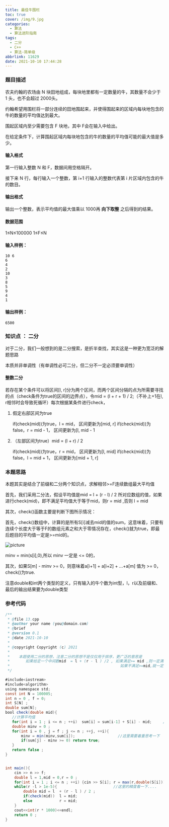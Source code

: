 ```yaml
---
title: 最佳牛围栏
toc: true
cover: /img/9.jpg
categories:
  - 算法
  - 算法进阶指南
tags:
  - 二分
  - C++
  - 算法-简单级
abbrlink: 11629
date: 2021-10-10 17:44:28
---
```


### 题目描述

农夫约翰的农场由 N 块田地组成，每块地里都有一定数量的牛，其数量不会少于 1 头，也不会超过 2000头。<!-- more -->

约翰希望用围栏将一部分连续的田地围起来，并使得围起来的区域内每块地包含的牛的数量的平均值达到最大。

围起区域内至少需要包含 F 块地，其中 F会在输入中给出。

在给定条件下，计算围起区域内每块地包含的牛的数量的平均值可能的最大值是多少。

#### 输入格式

第一行输入整数 N 和 F，数据间用空格隔开。

接下来 N 行，每行输入一个整数，第 i+1 行输入的整数代表第 i 片区域内包含的牛的数目。

#### 输出格式

输出一个整数，表示平均值的最大值乘以 1000再 **向下取整** 之后得到的结果。

#### 数据范围

1≤N≤100000
1≤F≤N

#### 输入样例：

```
10 6
6 
4
2
10
3
8
5
9
4
1
```

#### 输出样例：

```
6500
```

### 知识点 ： 二分

对于二分，我们一般想到的是二分搜索，是折半查找，其实这是一种更为宽泛的解题思路

本质并非单调性（有单调性必可二分，但二分不一定必须要单调性）

#### 整数二分

若存在某个条件可以将区间[l, r]分为两个区间，而两个区间分隔的点为所需要寻找的点（check条件为true的区间的边界点），令mid = (l + r + 1) / 2;（不补上+1在l, r相邻时会导致死循环）每次根据某条件进行check，

1. 假定右部区间为true

   if(check(mid))为true，l = mid， 区间更新为[mid, r]
   if(check(mid))为false，r = mid - 1， 区间更新为[l, mid - 1

2. （左部区间为true）mid = (l + r) / 2

   if(check(mid))为true，r = mid， 区间更新为[l, mid]
   if(check(mid))为false，l = mid + 1， 区间更新为[mid + 1, r]

### 本题思路

本题其实是结合了前缀和二分两个知识点，求解相邻>=F连续数组最大平均值

首先，我们采用二分法，假设平均值是mid =  l  +  (r - l) / 2 所对应数组的值，如果进行check(mid)，即不满足平均值大于等于mid，则r  = mid ,否则  l  = mid

其次，check()函数主要是判断下图所示情况：

首先，check()数组中，计算的是所有S[i]减去mid的值的sum，这意味着，只要有连续个长度大于等于F的数组元素之和大于零情况存在，check()就为true，即最后题目的平均值一定是>=mid的。

![picture](/img/n1.jpg)

minv = min(s[i],0),所以 minv 一定是 <= 0的，

其次，如果S[m] - minv  >= 0，则意味着a[i+1]  + a[i+2]  + ...+a[m] 值为 >= 0，check()为true.

注意double和int两个类型的定义，只有输入的牛个数为int型，l，r以及前缀和、最后的输出结果要为double类型

### 参考代码

```java
/**
 * @file 13.cpp
 * @author your name (you@domain.com)
 * @brief 
 * @version 0.1
 * @date 2021-10-10
 * 
 * @copyright Copyright (c) 2021
 * 
 *    本题使用二分的思想，注意二分的思想不是仅仅用于排序，更广泛的意思是
 *       如果给定一个中间数mid  = l + (r - l ) /2 , 如果满足>= mid ,则一定满足小于mid的情况
 *                                                 如果不满足>=mid,就一定不满足大于mid的情况 
 */

#include<iostream>
#include<algorithm>
using namespace std;
const int N = 100005;
int n = 0 , f = 0;
int S[N] ;
double sum[N];
bool check(double mid){
   //计算平均值
   for(int i = 1 ; i <= n ; ++i)  sum[i] = sum[i-1] + S[i] - mid;     //计算的是所有S[i]减去mid的值的sum
   double minv = 0 ;
   for(int i = 0 , j = f ; j <= n ; ++j, ++i){
       minv = min(minv,sum[i]);                   //这里需要着重思考一下
       if(sum[j] - minv >= 0) return true;
   }
   return false ;
}


int main(){
    cin >> n >> f;
    double l = 1,mid = 0,r = 0 ;
    for(int i = 1 ; i <= n ; ++i) {cin >> S[i]; r = max(r,double(S[i]));}
    while(r -l > 1e-5){                         //这里的精度看一下....
        double mid = l  + (r - l ) / 2 ;
        if(check(mid))  l = mid;
        else            r = mid;
    } 
    cout<<int(r * 1000)<<endl;
    return 0 ;
}
```

